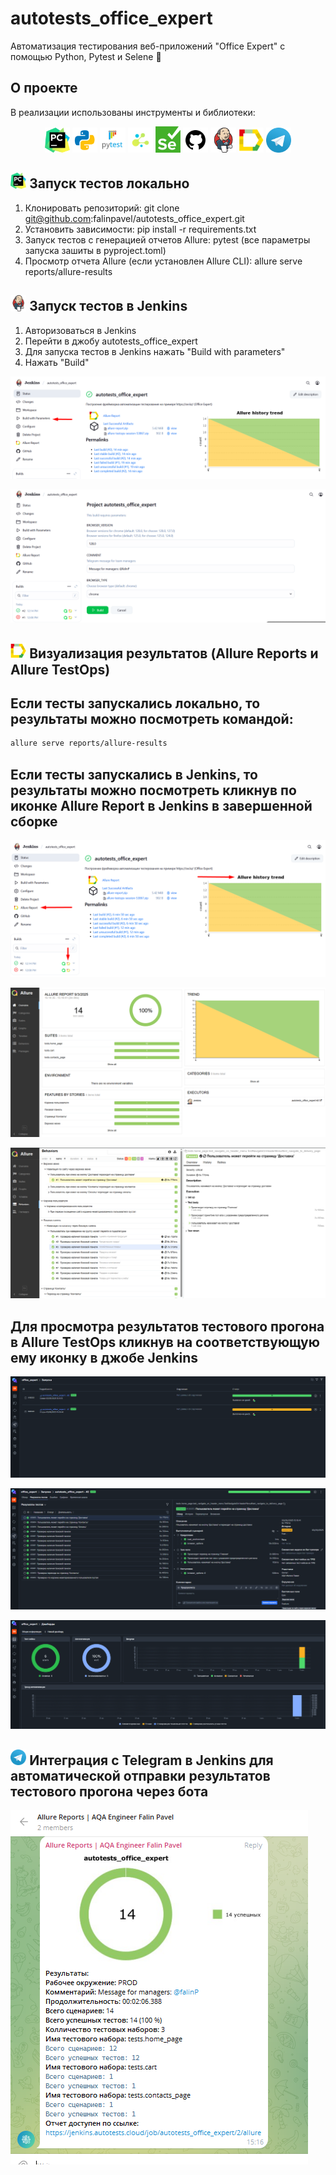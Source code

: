 # autotests_office_expert

Автоматизация тестирования веб-приложений "Office Expert" с помощью Python, Pytest и Selene 🚀

## О проекте

В реализации использованы инструменты и библиотеки:

<p  align="center">
  <code><img width="8%" title="Pycharm" src="resources/images/logo/pycharm.png" alt="pycharm"></code>
  <code><img width="8%" title="Python" src="resources/images/logo/python.png" alt="python"></code>
  <code><img width="8%" title="Pytest" src="resources/images/logo/pytest.png" alt="pytest"></code>
  <code><img width="8%" title="Selene" src="resources/images/logo/selene.png" alt="selene"></code>
  <code><img width="8%" title="Selenium" src="resources/images/logo/selenium.png" alt="selenium"></code>
  <code><img width="8%" title="GitHub" src="resources/images/logo/github.png" alt="github"></code>
  <code><img width="8%" title="Jenkins" src="resources/images/logo/jenkins.png" alt="jenkins"></code>
  <code><img width="8%" title="Allure Report" src="resources/images/logo/allure_report.png" alt="allure"></code>
  <code><img width="8%" title="Telegram" src="resources/images/logo/tg.png" alt="telegram"></code>
</p>

## <img width="5%" title="pycharm" src="resources/images/logo/pycharm.png"> Запуск тестов локально

1) Клонировать репозиторий: git clone git@github.com:falinpavel/autotests_office_expert.git
2) Установить зависимости: pip install -r requirements.txt
3) Запуск тестов с генерацией отчетов Allure: pytest (все параметры запуска зашиты в pyproject.toml)
4) Просмотр отчета Allure (если установлен Allure CLI): allure serve reports/allure-results

## <img width="5%" title="jenkins" src="resources/images/logo/jenkins.png"> Запуск тестов в Jenkins

1) Авторизоваться в Jenkins
2) Перейти в джобу autotests_office_expert
3) Для запуска тестов в Jenkins нажать "Build with parameters"
4) Нажать "Build"

<p><img title="jenkins_build" src="resources/images/screenshot/jenkins_build_1.png"></p>
<p><img title="jenkins_build" src="resources/images/screenshot/jenkins_build_2.png"></p>

## <img width="5%" title="allure" src="resources/images/logo/allure_report.png"> Визуализация результатов (Allure Reports и Allure TestOps)

## Если тесты запускались локально, то результаты можно посмотреть командой: 

```bash
allure serve reports/allure-results
```
## Если тесты запускались в Jenkins, то результаты можно посмотреть кликнув по иконке Allure Report в Jenkins в завершенной сборке

<p><img title="allure" src="resources/images/screenshot/allure_report_in_jenkins_1.png"></p>
<p><img title="allure" src="resources/images/screenshot/allure_report_in_jenkins_2.png"></p>
<p><img title="allure" src="resources/images/screenshot/allure_report_in_jenkins_3.png"></p>

## Для просмотра результатов тестового прогона в Allure TestOps кликнув на соответствующую ему иконку в джобе Jenkins

<p><img title="allure_testops" src="resources/images/screenshot/allure_testops_in_jenkins_1.png"></p>
<p><img title="allure_testops" src="resources/images/screenshot/allure_testops_in_jenkins_2.png"></p>
<p><img title="allure_testops" src="resources/images/screenshot/allure_testops_in_jenkins_3.png"></p>

## <img width="5%" title="tg" src="resources/images/logo/tg.png"> Интеграция с Telegram в Jenkins для автоматической отправки результатов тестового прогона через бота

<p><img title="telegram" src="resources/images/screenshot/telegram_1.png"></p>
